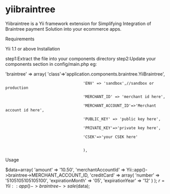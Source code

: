 yiibraintree
============

Yiibraintree is a Yii framework extension for Simplifying Integration of  Braintree payment Solution into your ecommerce apps.

Requirements

Yii 1.1 or above
Installation

step1:Extract the file into your components directory step2:Update your components section in config/main.php eg:

'braintree' => array(
                                        'class'=>'application.components.braintree.YiiBraintree',
 
                                      'ENV' => 'sandbox',//sandbox or production
 
                                      'MERCHANT_ID' => 'merchant id here',
 
                                      'MERCHANT_ACCOUNT_ID'=>'Merchant account id here',
 
                                      'PUBLIC_KEY' => 'public key here',
 
                                      'PRIVATE_KEY'=>'private key here',
 
                                      'CSEK'=>'your CSEK here'
 
 
                                      ),

Usage

$data=array(
                'amount' => '10.50',
                'merchantAccountId' => Yii::app()->braintree->MERCHANT_ACCOUNT_ID,
                'creditCard' => array(
                          'number' => '5105105105105100',
                          'expirationMonth' => '05',
                          'expirationYear' => '12'
                             )
               );
   $r=Yii::app()->braintree->sale($data);
